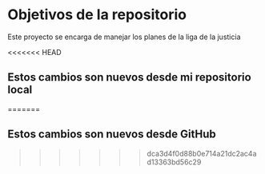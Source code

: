 # Objetivos de la repositorio

Este proyecto se encarga de manejar los planes de la liga de la justicia

<<<<<<< HEAD
## Estos cambios son nuevos desde mi repositorio local
=======
## Estos cambios son nuevos desde GitHub
>>>>>>> dca3d4f0d88b0e714a21dc2ac4ad13363bd56c29
